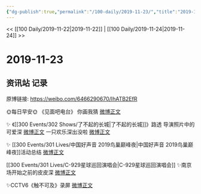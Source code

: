 ```yaml
---
{"dg-publish":true,"permalink":"/100-daily/2019-11-23/","title":"2019-11-23"}
---
```



<< [[100 Daily/2019-11-22\|2019-11-22]] | [[100 Daily/2019-11-24\|2019-11-24]] >>

# 2019-11-23

## 资讯站 记录

原博链接: https://weibo.com/6466290670/IhATB2EfR

🌞每日早安🌞 《见面吧电台》 你画我猜 [微博正文](https://m.weibo.cn/6466290670/4441718876882486)

✨ 《[[300 Events/302 Shows/了不起的长城\|了不起的长城]]》路透
导演照片中的可爱深 [微博正文](https://m.weibo.cn/6466290670/4441837718262220)
一只欢乐深出没啦 [微博正文](https://m.weibo.cn/6466290670/4441857906118660)

✨ [[300 Events/301 Lives/中国好声音 2019鸟巢巅峰夜\|中国好声音 2019鸟巢巅峰夜]]活动总结 [微博正文](https://m.weibo.cn/6466290670/4441723914728929)

[[300 Events/301 Lives/C-929星球巡回演唱会\|C-929星球巡回演唱会]]
✨南京场开始之前的皮皮深 [微博正文](https://m.weibo.cn/6466290670/4441878629718246)

✨CCTV6《触不可及》录屏 [微博正文](https://m.weibo.cn/6466290670/4441917142080850)
